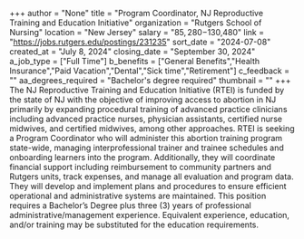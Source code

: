 +++
author = "None"
title = "Program Coordinator, NJ Reproductive Training and Education Initiative"
organization = "Rutgers School of Nursing"
location = "New Jersey"
salary = "$85,280-$130,480"
link = "https://jobs.rutgers.edu/postings/231235"
sort_date = "2024-07-08"
created_at = "July 8, 2024"
closing_date = "September 30, 2024"
a_job_type = ["Full Time"]
b_benefits = ["General Benefits","Health Insurance","Paid Vacation","Dental","Sick time","Retirement"]
c_feedback = ""
aa_degrees_required = "Bachelor's degree required"
thumbnail = ""
+++
The NJ Reproductive Training and Education Initiative (RTEI) is funded by the state of NJ with the objective of improving access to abortion in NJ primarily by expanding procedural training of advanced practice clinicians including advanced practice nurses, physician assistants, certified nurse midwives, and certified midwives, among other approaches. RTEI is seeking a Program Coordinator who will administer this abortion training program state-wide, managing interprofessional trainer and trainee schedules and onboarding learners into the program. Additionally, they will coordinate financial support including reimbursement to community partners and Rutgers units, track expenses, and manage all evaluation and program data. They will develop and implement plans and procedures to ensure efficient operational and administrative systems are maintained. This position requires a Bachelor’s Degree plus three (3) years of professional administrative/management experience. Equivalent experience, education, and/or training may be substituted for the education requirements.